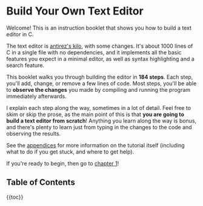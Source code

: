 # Build Your Own Text Editor

Welcome! This is an instruction booklet that shows you how to build a text
editor in C.

The text editor is [antirez's kilo](http://antirez.com/news/108), with some
changes. It's about 1000 lines of C in a single file with no dependencies, and
it implements all the basic features you expect in a minimal editor, as well as
syntax highlighting and a search feature.

This booklet walks you through building the editor in **184 steps**. Each step,
you'll add, change, or remove a few lines of code. Most steps, you'll be able
to **observe the changes** you made by compiling and running the program
immediately afterwards.

I explain each step along the way, sometimes in a lot of detail. Feel free to
skim or skip the prose, as the main point of this is that **you are going to
build a text editor from scratch**! Anything you learn along the way is bonus,
and there's plenty to learn just from typing in the changes to the code and
observing the results.

See the [appendices](08.appendices.html) for more information on the tutorial
itself (including what to do if you get stuck, and where to get help).

If you're ready to begin, then go to [chapter 1](01.setup.html)!

## Table of Contents

{{toc}}

